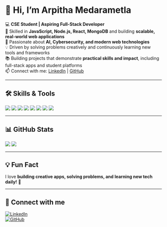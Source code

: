 # 👋 Hi, I’m Arpitha Medarametla

💻 **CSE Student | Aspiring Full-Stack Developer**  
🌱 Skilled in **JavaScript, Node.js, React, MongoDB** and building **scalable, real-world web applications**  
🚀 Passionate about **AI, Cybersecurity, and modern web technologies**  
💡 Driven by solving problems creatively and continuously learning new tools and frameworks  
📚 Building projects that demonstrate **practical skills and impact**, including full-stack apps and student platforms  
📫 Connect with me: [LinkedIn](https://www.linkedin.com/in/arpitha-medarametla) | [GitHub](https://github.com/arpitha-5)


---

## 🛠️ Skills & Tools
<p align="left">
  <img src="https://img.shields.io/badge/HTML5-E34F26?style=for-the-badge&logo=html5&logoColor=white"/>
  <img src="https://img.shields.io/badge/CSS3-1572B6?style=for-the-badge&logo=css3&logoColor=white"/>
  <img src="https://img.shields.io/badge/JavaScript-F7DF1E?style=for-the-badge&logo=javascript&logoColor=black"/>
  <img src="https://img.shields.io/badge/React-61DAFB?style=for-the-badge&logo=react&logoColor=black"/>
  <img src="https://img.shields.io/badge/Node.js-339933?style=for-the-badge&logo=nodedotjs&logoColor=white"/>
  <img src="https://img.shields.io/badge/MongoDB-47A248?style=for-the-badge&logo=mongodb&logoColor=white"/>
  <img src="https://img.shields.io/badge/Java-007396?style=for-the-badge&logo=java&logoColor=white"/>
  <img src="https://img.shields.io/badge/Python-3776AB?style=for-the-badge&logo=python&logoColor=white"/>
</p>

---


## 📊 GitHub Stats
<p align="left">
  <img src="https://github-readme-stats.vercel.app/api?username=arpitha-5&show_icons=true&theme=radical"/>
  <img src="https://github-readme-stats.vercel.app/api/top-langs/?username=arpitha-5&layout=compact&theme=radical"/>
</p>

---

## 💡 Fun Fact
I love **building creative apps, solving problems, and learning new tech daily!** 🌟  

---

## 🔗 Connect with me
[![LinkedIn](https://img.shields.io/badge/LinkedIn-0077B5?style=for-the-badge&logo=linkedin&logoColor=white)](https://www.linkedin.com/in/arpitha-medarametla)  
[![GitHub](https://img.shields.io/badge/GitHub-181717?style=for-the-badge&logo=github&logoColor=white)](https://github.com/arpitha-5)


<!--
**arpitha-5/arpitha-5** is a ✨ _special_ ✨ repository because its `README.md` (this file) appears on your GitHub profile.

Here are some ideas to get you started:

- 🔭 I’m currently working on ...
- 🌱 I’m currently learning ...
- 👯 I’m looking to collaborate on ...
- 🤔 I’m looking for help with ...
- 💬 Ask me about ...
- 📫 How to reach me: ...
- 😄 Pronouns: ...
- ⚡ Fun fact: ...
-->
